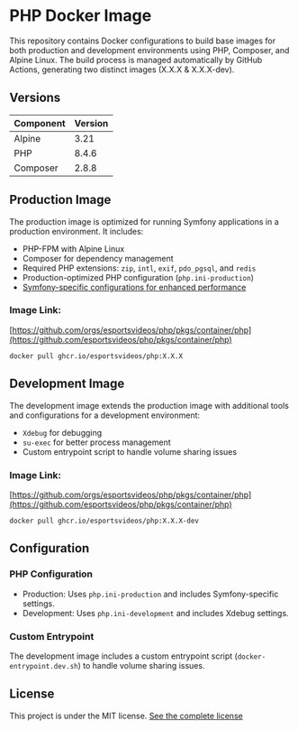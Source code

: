 # PHP Docker Image

This repository contains Docker configurations to build base images for both production and development environments using PHP, Composer, and Alpine Linux.
The build process is managed automatically by GitHub Actions, generating two distinct images (X.X.X & X.X.X-dev).

## Versions

| Component | Version |
|-----------|---------|
| Alpine    | 3.21    |
| PHP       | 8.4.6   |
| Composer  | 2.8.8   |

## Production Image

The production image is optimized for running Symfony applications in a production environment. It includes:

- PHP-FPM with Alpine Linux
- Composer for dependency management
- Required PHP extensions: `zip`, `intl`, `exif`, `pdo_pgsql`, and `redis`
- Production-optimized PHP configuration (`php.ini-production`)
- [Symfony-specific configurations for enhanced performance](https://symfony.com/doc/current/performance.html)

### Image Link:

[https://github.com/orgs/esportsvideos/php/pkgs/container/php](https://github.com/esportsvideos/php/pkgs/container/php)

```
docker pull ghcr.io/esportsvideos/php:X.X.X
```

## Development Image

The development image extends the production image with additional tools and configurations for a development environment:

- `Xdebug` for debugging
- `su-exec` for better process management
- Custom entrypoint script to handle volume sharing issues

### Image Link:

[https://github.com/orgs/esportsvideos/php/pkgs/container/php](https://github.com/esportsvideos/php/pkgs/container/php)

```
docker pull ghcr.io/esportsvideos/php:X.X.X-dev
```


## Configuration

### PHP Configuration

- Production: Uses `php.ini-production` and includes Symfony-specific settings.
- Development: Uses `php.ini-development` and includes Xdebug settings.

### Custom Entrypoint

The development image includes a custom entrypoint script (`docker-entrypoint.dev.sh`) to handle volume sharing issues.

## License

This project is under the MIT license. [See the complete license](LICENSE)
